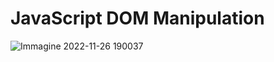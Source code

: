 # JavaScript DOM Manipulation
![Immagine 2022-11-26 190037](https://user-images.githubusercontent.com/113249037/204102661-1a7ffbd0-4495-4a4e-93f9-1f053f94208f.png)
